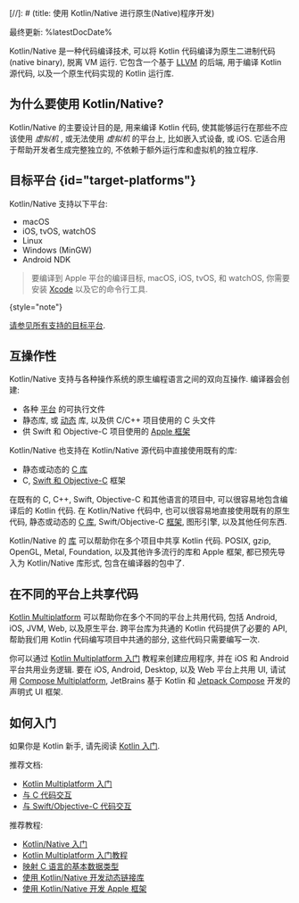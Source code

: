 [//]: # (title: 使用 Kotlin/Native 进行原生(Native)程序开发)

最终更新: %latestDocDate%

Kotlin/Native 是一种代码编译技术, 可以将 Kotlin 代码编译为原生二进制代码(native binary), 脱离 VM 运行.
它包含一个基于 [LLVM](https://llvm.org/) 的后端, 用于编译 Kotlin 源代码, 以及一个原生代码实现的 Kotlin 运行库.

## 为什么要使用 Kotlin/Native?

Kotlin/Native 的主要设计目的是, 用来编译 Kotlin 代码, 使其能够运行在那些不应该使用 _虚拟机_ , 或无法使用 _虚拟机_ 的平台上, 比如嵌入式设备, 或 iOS.
它适合用于帮助开发者生成完整独立的, 不依赖于额外运行库和虚拟机的独立程序.

## 目标平台 {id="target-platforms"}

Kotlin/Native 支持以下平台:
* macOS
* iOS, tvOS, watchOS
* Linux
* Windows (MinGW)
* Android NDK

> 要编译到 Apple 平台的编译目标, macOS, iOS, tvOS, 和 watchOS, 你需要安装 [Xcode](https://apps.apple.com/us/app/xcode/id497799835)
> 以及它的命令行工具.
>
{style="note"}

[请参见所有支持的目标平台](native-target-support.md).

## 互操作性

Kotlin/Native 支持与各种操作系统的原生编程语言之间的双向互操作.
编译器会创建:
* 各种 [平台](#target-platforms) 的可执行文件
* 静态库, 或 [动态](native-dynamic-libraries.md) 库, 以及供 C/C++ 项目使用的 C 头文件
* 供 Swift 和 Objective-C 项目使用的 [Apple 框架](apple-framework.md)

Kotlin/Native 也支持在 Kotlin/Native 源代码中直接使用既有的库:
* 静态或动态的 [C 库](native-c-interop.md)
* C, [Swift 和 Objective-C](native-objc-interop.md) 框架

在既有的 C, C++, Swift, Objective-C 和其他语言的项目中, 可以很容易地包含编译后的 Kotlin 代码.
在 Kotlin/Native 代码中, 也可以很容易地直接使用既有的原生代码,
静态或动态的 [C 库](native-c-interop.md),
Swift/Objective-C [框架](native-objc-interop.md),
图形引擎, 以及其他任何东西.

Kotlin/Native 的 [库](native-platform-libs.md) 可以帮助你在多个项目中共享 Kotlin 代码.
POSIX, gzip, OpenGL, Metal, Foundation, 以及其他许多流行的库和 Apple 框架,
都已预先导入为 Kotlin/Native 库形式, 包含在编译器的包中了.

## 在不同的平台上共享代码

[Kotlin Multiplatform](multiplatform.md) 可以帮助你在多个不同的平台上共用代码,
包括 Android, iOS, JVM, Web, 以及原生平台.
跨平台库为共通的 Kotlin 代码提供了必要的 API, 帮助我们用 Kotlin 代码编写项目中共通的部分, 这些代码只需要编写一次.

你可以通过 [Kotlin Multiplatform 入门](multiplatform-get-started.md)
教程来创建应用程序, 并在 iOS 和 Android 平台共用业务逻辑.
要在 iOS, Android, Desktop, 以及 Web 平台上共用 UI,
请试用 [Compose Multiplatform](https://www.jetbrains.com/lp/compose-multiplatform/),
JetBrains 基于 Kotlin 和 [Jetpack Compose](https://developer.android.com/jetpack/compose) 开发的声明式 UI 框架.

## 如何入门

如果你是 Kotlin 新手, 请先阅读 [Kotlin 入门](getting-started.md).

推荐文档:

* [Kotlin Multiplatform 入门](multiplatform-get-started.md)
* [与 C 代码交互](native-c-interop.md)
* [与 Swift/Objective-C 代码交互](native-objc-interop.md)

推荐教程:

* [Kotlin/Native 入门](native-get-started.md)
* [Kotlin Multiplatform 入门教程](https://www.jetbrains.com/help/kotlin-multiplatform-dev/multiplatform-getting-started.html)
* [映射 C 语言的基本数据类型](mapping-primitive-data-types-from-c.md)
* [使用 Kotlin/Native 开发动态链接库](native-dynamic-libraries.md)
* [使用 Kotlin/Native 开发 Apple 框架](apple-framework.md)
